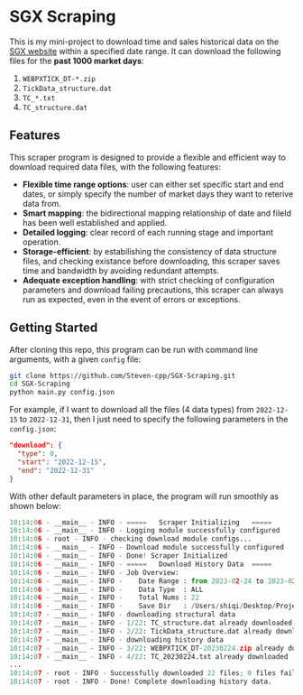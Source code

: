 # SGX Scraping

This is my mini-project to download time and sales historical data on the [SGX website](https://www.sgx.com/research-education/derivatives) within a specified date range. It can download the following files for the **past 1000 market days**:

1. `WEBPXTICK_DT-*.zip`
2. `TickData_structure.dat`
3. `TC_*.txt`
4. `TC_structure.dat`

## Features

This scraper program is designed to provide a flexible and efficient way to download required data files, with the following features:

- **Flexible time range options**: user can either set specific start and end dates, or simply specify the number of market days they want to reterive data from.
- **Smart mapping**: the bidirectional mapping relationship of date and fileId has been well established and applied.
- **Detailed logging**: clear record of each running stage and important operation.
- **Storage-efficient**: by estabilishing the consistency of data structure files, and checking existance before downloading, this scraper saves time and bandwidth by avoiding redundant attempts.
- **Adequate exception handling**: with strict checking of configuration parameters and  download failing precautions, this scraper can always run as expected, even in the event of errors or exceptions.

## Getting Started

After cloning this repo, this program can be run with command line arguments, with a given `config` file:

```bash
git clone https://github.com/Steven-cpp/SGX-Scraping.git
cd SGX-Scraping
python main.py config.json
```

For example, if I want to download all the files (4 data types) from `2022-12-15` to `2022-12-31`, then I just need to specify the following parameters in the `config.json`:

```json
"download": {
  "type": 0,
  "start": "2022-12-15",
  "end": "2022-12-31"
}
```

With other default parameters in place, the program will run smoothly as shown below:

```python
10:14:06 - __main__ - INFO - =====   Scraper Initializing   =====
10:14:06 - __main__ - INFO - Logging module successfully configured
10:14:06 - root - INFO - checking download module configs...
10:14:06 - __main__ - INFO - Download module successfully configured
10:14:06 - __main__ - INFO - Done! Scraper Initialized
10:14:06 - __main__ - INFO - =====   Download History Data  =====
10:14:06 - __main__ - INFO - Job Overview:
10:14:06 - __main__ - INFO -    Date Range : from 2023-02-24 to 2023-03-09
10:14:06 - __main__ - INFO -    Data Type  : ALL
10:14:06 - __main__ - INFO -    Total Nums : 22
10:14:06 - __main__ - INFO -    Save Dir   : /Users/shiqi/Desktop/Projects/histData
10:14:07 - __main__ - INFO - downloading structural data
10:14:07 - __main__ - INFO - 1/22: TC_structure.dat already downloaded
10:14:07 - __main__ - INFO - 2/22: TickData_structure.dat already downloaded
10:14:07 - __main__ - INFO - downloading history data
10:14:07 - __main__ - INFO - 3/22: WEBPXTICK_DT-20230224.zip already downloaded
10:14:07 - __main__ - INFO - 4/22: TC_20230224.txt already downloaded
...
10:14:07 - root - INFO - Successfully downloaded 22 files; 0 files failed
10:14:07 - root - INFO - Done! Complete downloading history data.
```



